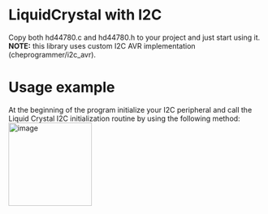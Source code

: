 # LiquidCrystal with I2C
Copy both hd44780.c and hd44780.h to your project and just start using it. 
**NOTE:** this library uses custom I2C AVR implementation (cheprogrammer/i2c_avr). 
# Usage example
At the beginning of the program initialize your I2C peripheral and call the Liquid Crystal I2C initialization routine by using the following method:
<img width="164" alt="image" src="https://user-images.githubusercontent.com/123511269/230233732-11480b6c-85f2-43e4-acc1-a0049cee45f1.png">

